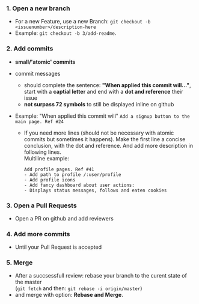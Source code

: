 ### 1. Open a new branch  
- For a new Feature, use a new Branch: `git checkout -b <issuenumber>/description-here`  
- Example: `git checkout -b 3/add-readme`.


### 2. Add commits  
- **small/'atomic' commits**
- commit messages 
  - should complete the sentence: **"When applied this commit will..."**,  
start with a **captial letter** and end with a **dot and reference** their issue
  - **not surpass 72 symbols** to still be displayed inline on github  
- Example: "When applied this commit will" `Add a signup button to the main page. Ref #24`

  - If you need more lines (should not be necessary with atomic commits but sometimes it happens). Make the first line a concise conclusion, with the dot and reference. And add more description in following lines.    
Multiline example:  
    ```
    Add profile pages. Ref #41  
    - Add path to profile /:user/profile
    - Add profile icons
    - Add fancy dashboard about user actions:
    - Displays status messages, follows and eaten cookies
    ```
### 3. Open a Pull Requests  
- Open a PR on github and add reviewers

### 4. Add more commits  
- Until your Pull Request is accepted

### 5. Merge 
- After a succsessfull review: rebase your branch to the curent state of the master  
(`git fetch` and then: `git rebase -i origin/master`) 
- and merge with option: **Rebase and Merge**.
